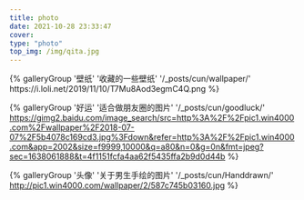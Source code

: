 ```yaml
---
title: photo
date: 2021-10-28 23:33:47
cover:
type: "photo"
top_img: /img/qita.jpg
---
```

<div class="gallery-group-main">
{% galleryGroup '壁纸' '收藏的一些壁纸' '/_posts/cun/wallpaper/' https://i.loli.net/2019/11/10/T7Mu8Aod3egmC4Q.png %}


{% galleryGroup '好运' '适合做朋友圈的图片' '/_posts/cun/goodluck/' https://gimg2.baidu.com/image_search/src=http%3A%2F%2Fpic1.win4000.com%2Fwallpaper%2F2018-07-07%2F5b4078c169cd3.jpg%3Fdown&refer=http%3A%2F%2Fpic1.win4000.com&app=2002&size=f9999,10000&q=a80&n=0&g=0n&fmt=jpeg?sec=1638061888&t=4f1151fcfa4aa62f5435ffa2b9d0d44b %}



{% galleryGroup '头像' '关于男生手绘的图片' '/_posts/cun/Handdrawn/' http://pic1.win4000.com/wallpaper/2/587c745b03160.jpg %}
</div>


